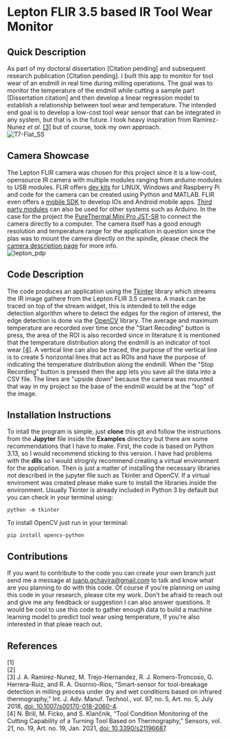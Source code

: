 # Lepton FLIR 3.5 based IR Tool Wear Monitor 

## Quick Description 
As part of my doctoral dissertation [Citation pending] and subsequent research publication [Citation pending]. I built this app to monitor for tool wear of an endmill in real time during milling operations. The goal was to monitor the temperature of the endmill while cutting a sample part [Dissertation citation] and then develop a linear regression model to establish a relationship between tool wear and temperature. The intended end goal is to develop a low-cost tool wear sensor that can be integrated in any system, but that is in the future. I took heavy inspiration from Ramirez-Nunez *et al.* [[3]](https://link.springer.com/article/10.1007/s00170-018-2060-4) but of course, took my own approach.  
![T7-Flat_SS](https://github.com/user-attachments/assets/3a7ddc36-5355-466a-9625-391f0040f585)

## Camera Showcase 
The Lepton FLIR camera was chosen for this project since it is a low-cost, opensource IR camera with multiple modules ranging from arduino modules to USB modules. FLIR offers [dev kits](https://oem.flir.com/developer/lepton-family/) for LINUX, Windows and Raspberry Pi and code for the camera can be created using Python and MATLAB. FLIR even offers a [mobile SDK](https://oem.flir.com/developer/lepton-family/developer-mobile-sdk/) to develop IOs and Android mobile apps. [Third party modules](https://groupgets.com/collections/lepton) can also be used for other systems such as Arduino. In the case for the project the [PureThermal Mini Pro JST-SR](https://groupgets.com/products/purethermal-mini-pro-jst-sr) to connect the camera directly to a computer. The camera itself has a good enough resolution and temperature range for the application in question since the plas was to mount the camera directly on the spindle, please check the [camera description page](https://oem.flir.com/products/lepton/?model=500-0758-03&vertical=microcam&segment=oem) for more info.  
![lepton_pdp](https://github.com/user-attachments/assets/b41c1952-87d2-46bd-bae8-990dadeb8ad9)

## Code Description
The code produces an application using the [Tkinter](https://docs.python.org/3/library/tkinter.html) library which streams the IR image gathere from the Lepton FLIR 3.5 camera. A mask can be traced on top of the stream widget, this is intended to tell the edge detection algorithm where to detect the edges for the region of interest, the edge detection is done via the [OpenCV](https://opencv.org/) library. The average and maximum temperature are recorded over time once the "Start Recoding" button is press, the area of the ROI is also recorded since in literature it is mentioned that the temperature distribution along the endmill is an indicator of tool wear [[4]](https://www.mdpi.com/1424-8220/21/19/6687). A vertical line can also be traced, the purpose of the vertical line is to create 5 horizontal lines that act as ROIs and have the purpose of indicating the temperature distribution along the endmill. When the "Stop Recording" button is pressed then the app lets you save all the data into a CSV file. The lines are "upside down" because the camera was mounted that way in my project so the base of the endmill would be at the "top" of the image.  


## Installation Instructions
To intall the program is simple, just **clone** this git and follow the instructions from the **Jupyter** file inside the **Examples** directory but there are some recommendations that I have to make. First, the code is based on Python 3.13, so I would recommend sticking to this version. I have had problems with the **dlls** so I would strognly recommend creating a virtual environment for the application. Then is just a matter of installing the necessary libraries not described in the jupyter file such as Tkinter and OpenCV. If a virtual enviroment was created please make sure to install the libraries inside the environment. Usually Tkinter is already included in Python 3 by default but you can check in your terminal using:
```
python -m tkinter
```
To install OpenCV just run in your terminal:
```
pip install opencv-python
```
## Contributions
If you want to contribute to the code you can create your own branch just send me a message at juanp.gchavira@gmail.com to talk and know what are you planning to do with this code. Of course if you're planning on using this code in your research, please cite my work. Don't be afraid to reach out and give me any feedback or suggestion I can also answer questions. It would be cool to use this code to gather enough data to build a machine learning model to predict tool wear using temperature, If you're also interested in that pleae reach out. 

## References 
[1]  
[2]  
[3] J. A. Ramirez-Nunez, M. Trejo-Hernandez, R. J. Romero-Troncoso, G. Herrera-Ruiz, and R. A. Osornio-Rios, “Smart-sensor for tool-breakage detection in milling process under dry and wet conditions based on infrared thermography,” Int. J. Adv. Manuf. Technol., vol. 97, no. 5, Art. no. 5, July 2018, [doi: 10.1007/s00170-018-2060-4](https://link.springer.com/article/10.1007/s00170-018-2060-4).  
[4] N. Brili, M. Ficko, and S. Klančnik, “Tool Condition Monitoring of the Cutting Capability of a Turning Tool Based on Thermography,” Sensors, vol. 21, no. 19, Art. no. 19, Jan. 2021, [doi: 10.3390/s21196687](https://www.mdpi.com/1424-8220/21/19/6687).











